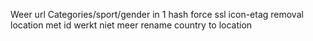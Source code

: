 Weer url
Categories/sport/gender in 1 hash
force ssl
icon-etag removal
location met id werkt niet meer
rename country to location